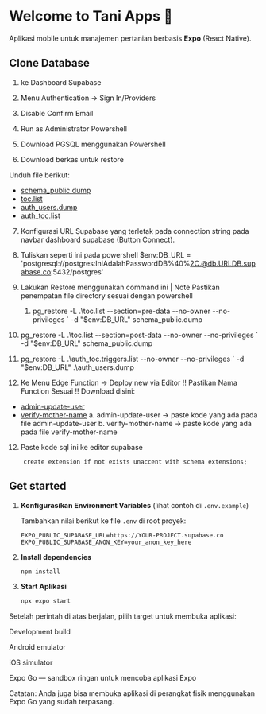 # Welcome to Tani Apps 👋

Aplikasi mobile untuk manajemen pertanian berbasis **Expo** (React Native).

## Clone Database

1. ke Dashboard Supabase

2. Menu Authentication -> Sign In/Providers

3. Disable Confirm Email

4. Run as Administrator Powershell

5. Download PGSQL menggunakan Powershell

6) Download berkas untuk restore

Unduh file berikut:
- [schema_public.dump](https://github.com/Ferrr1/Tani/blob/master/dump/schema_public.dump?raw=1)
- [toc.list](https://github.com/Ferrr1/Tani/blob/master/dump/toc.list?raw=1)
- [auth_users.dump](https://github.com/Ferrr1/Tani/blob/master/dump/auth_users.dump?raw=1)
- [auth_toc.list](https://github.com/Ferrr1/Tani/blob/master/dump/auth_toc.list?raw=1)


7. Konfigurasi URL Supabase yang terletak pada connection string pada navbar dashboard supabase (Button Connect).

8. Tuliskan seperti ini pada powershell
$env:DB_URL = 'postgresql://postgres:IniAdalahPasswordDB%40%2C.@db.URLDB.supabase.co:5432/postgres'

9. Lakukan Restore menggunakan command ini | Note Pastikan penempatan file directory sesuai dengan powershell
	1. pg_restore -L .\toc.list --section=pre-data --no-owner --no-privileges `
  -d "$env:DB_URL" schema_public.dump

  2. pg_restore -L .\toc.list --section=post-data --no-owner --no-privileges `
  -d "$env:DB_URL" schema_public.dump

  3. pg_restore -L .\auth_toc.triggers.list --no-owner --no-privileges `
  -d "$env:DB_URL" .\auth_users.dump

10. Ke Menu Edge Function -> Deploy new via Editor
 !! Pastikan Nama Function Sesuai !!
Download disini:
- [admin-update-user](https://github.com/Ferrr1/Tani/blob/master/lib/functions/admin-update-user?raw=1)
- [verify-mother-name](https://github.com/Ferrr1/Tani/blob/master/lib/functions/verify-mother-name?raw=1)
 a. admin-update-user -> paste kode yang ada pada file admin-update-user
 b. verify-mother-name -> paste kode yang ada pada file verify-mother-name

12. Paste kode sql ini ke editor supabase
```
    create extension if not exists unaccent with schema extensions;
```

## Get started

1. **Konfigurasikan Environment Variables** (lihat contoh di `.env.example`)

   Tambahkan nilai berikut ke file `.env` di root proyek:

   ```env
   EXPO_PUBLIC_SUPABASE_URL=https://YOUR-PROJECT.supabase.co
   EXPO_PUBLIC_SUPABASE_ANON_KEY=your_anon_key_here
   ```

2. **Install dependencies**

   ```bash
   npm install
   ```

3. **Start Aplikasi**
   ```bash
   npx expo start
   ```


Setelah perintah di atas berjalan, pilih target untuk membuka aplikasi:

Development build

Android emulator

iOS simulator

Expo Go
— sandbox ringan untuk mencoba aplikasi Expo

Catatan: Anda juga bisa membuka aplikasi di perangkat fisik menggunakan Expo Go yang sudah terpasang.

